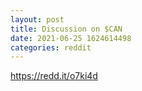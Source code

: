 ```yaml
--- 
layout: post 
title: Discussion on $CAN 
date: 2021-06-25 1624614498 
categories: reddit 
--- 
```

https://redd.it/o7ki4d